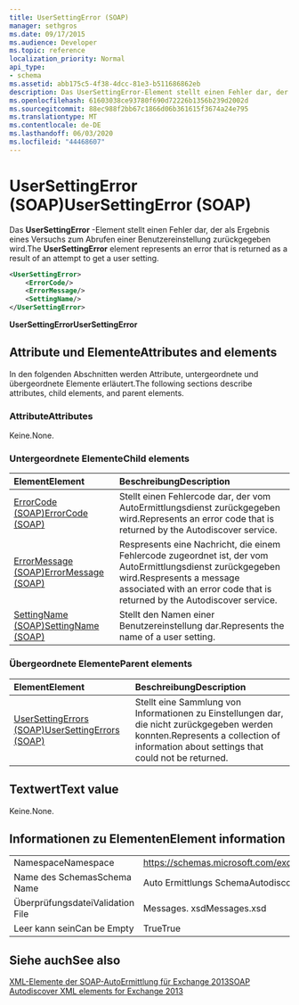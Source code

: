 ```yaml
---
title: UserSettingError (SOAP)
manager: sethgros
ms.date: 09/17/2015
ms.audience: Developer
ms.topic: reference
localization_priority: Normal
api_type:
- schema
ms.assetid: abb175c5-4f38-4dcc-81e3-b511686862eb
description: Das UserSettingError-Element stellt einen Fehler dar, der als Ergebnis eines Versuchs zum Abrufen einer Benutzereinstellung zurückgegeben wird.
ms.openlocfilehash: 61603038ce93780f690d72226b1356b239d2002d
ms.sourcegitcommit: 88ec988f2bb67c1866d06b361615f3674a24e795
ms.translationtype: MT
ms.contentlocale: de-DE
ms.lasthandoff: 06/03/2020
ms.locfileid: "44468607"
---
```

# <a name="usersettingerror-soap"></a><span data-ttu-id="a4003-103">UserSettingError (SOAP)</span><span class="sxs-lookup"><span data-stu-id="a4003-103">UserSettingError (SOAP)</span></span>

<span data-ttu-id="a4003-104">Das **UserSettingError** -Element stellt einen Fehler dar, der als Ergebnis eines Versuchs zum Abrufen einer Benutzereinstellung zurückgegeben wird.</span><span class="sxs-lookup"><span data-stu-id="a4003-104">The **UserSettingError** element represents an error that is returned as a result of an attempt to get a user setting.</span></span> 
  
```XML
<UserSettingError>
    <ErrorCode/>
    <ErrorMessage/>
    <SettingName/>
</UserSettingError>
```

 <span data-ttu-id="a4003-105">**UserSettingError**</span><span class="sxs-lookup"><span data-stu-id="a4003-105">**UserSettingError**</span></span>
## <a name="attributes-and-elements"></a><span data-ttu-id="a4003-106">Attribute und Elemente</span><span class="sxs-lookup"><span data-stu-id="a4003-106">Attributes and elements</span></span>

<span data-ttu-id="a4003-107">In den folgenden Abschnitten werden Attribute, untergeordnete und übergeordnete Elemente erläutert.</span><span class="sxs-lookup"><span data-stu-id="a4003-107">The following sections describe attributes, child elements, and parent elements.</span></span>
  
### <a name="attributes"></a><span data-ttu-id="a4003-108">Attribute</span><span class="sxs-lookup"><span data-stu-id="a4003-108">Attributes</span></span>

<span data-ttu-id="a4003-109">Keine.</span><span class="sxs-lookup"><span data-stu-id="a4003-109">None.</span></span>
  
### <a name="child-elements"></a><span data-ttu-id="a4003-110">Untergeordnete Elemente</span><span class="sxs-lookup"><span data-stu-id="a4003-110">Child elements</span></span>

|<span data-ttu-id="a4003-111">**Element**</span><span class="sxs-lookup"><span data-stu-id="a4003-111">**Element**</span></span>|<span data-ttu-id="a4003-112">**Beschreibung**</span><span class="sxs-lookup"><span data-stu-id="a4003-112">**Description**</span></span>|
|:-----|:-----|
|[<span data-ttu-id="a4003-113">ErrorCode (SOAP)</span><span class="sxs-lookup"><span data-stu-id="a4003-113">ErrorCode (SOAP)</span></span>](errorcode-soap.md) <br/> |<span data-ttu-id="a4003-114">Stellt einen Fehlercode dar, der vom AutoErmittlungsdienst zurückgegeben wird.</span><span class="sxs-lookup"><span data-stu-id="a4003-114">Represents an error code that is returned by the Autodiscover service.</span></span>  <br/> |
|[<span data-ttu-id="a4003-115">ErrorMessage (SOAP)</span><span class="sxs-lookup"><span data-stu-id="a4003-115">ErrorMessage (SOAP)</span></span>](errormessage-soap.md) <br/> |<span data-ttu-id="a4003-116">Respresents eine Nachricht, die einem Fehlercode zugeordnet ist, der vom AutoErmittlungsdienst zurückgegeben wird.</span><span class="sxs-lookup"><span data-stu-id="a4003-116">Respresents a message associated with an error code that is returned by the Autodiscover service.</span></span>  <br/> |
|[<span data-ttu-id="a4003-117">SettingName (SOAP)</span><span class="sxs-lookup"><span data-stu-id="a4003-117">SettingName (SOAP)</span></span>](settingname-soap.md) <br/> |<span data-ttu-id="a4003-118">Stellt den Namen einer Benutzereinstellung dar.</span><span class="sxs-lookup"><span data-stu-id="a4003-118">Represents the name of a user setting.</span></span>  <br/> |
   
### <a name="parent-elements"></a><span data-ttu-id="a4003-119">Übergeordnete Elemente</span><span class="sxs-lookup"><span data-stu-id="a4003-119">Parent elements</span></span>

|<span data-ttu-id="a4003-120">**Element**</span><span class="sxs-lookup"><span data-stu-id="a4003-120">**Element**</span></span>|<span data-ttu-id="a4003-121">**Beschreibung**</span><span class="sxs-lookup"><span data-stu-id="a4003-121">**Description**</span></span>|
|:-----|:-----|
|[<span data-ttu-id="a4003-122">UserSettingErrors (SOAP)</span><span class="sxs-lookup"><span data-stu-id="a4003-122">UserSettingErrors (SOAP)</span></span>](usersettingerrors-soap.md) <br/> |<span data-ttu-id="a4003-123">Stellt eine Sammlung von Informationen zu Einstellungen dar, die nicht zurückgegeben werden konnten.</span><span class="sxs-lookup"><span data-stu-id="a4003-123">Represents a collection of information about settings that could not be returned.</span></span>  <br/> |
   
## <a name="text-value"></a><span data-ttu-id="a4003-124">Textwert</span><span class="sxs-lookup"><span data-stu-id="a4003-124">Text value</span></span>

<span data-ttu-id="a4003-125">Keine.</span><span class="sxs-lookup"><span data-stu-id="a4003-125">None.</span></span>
  
## <a name="element-information"></a><span data-ttu-id="a4003-126">Informationen zu Elementen</span><span class="sxs-lookup"><span data-stu-id="a4003-126">Element information</span></span>

|||
|:-----|:-----|
|<span data-ttu-id="a4003-127">Namespace</span><span class="sxs-lookup"><span data-stu-id="a4003-127">Namespace</span></span>  <br/> |https://schemas.microsoft.com/exchange/2010/Autodiscover  <br/> |
|<span data-ttu-id="a4003-128">Name des Schemas</span><span class="sxs-lookup"><span data-stu-id="a4003-128">Schema Name</span></span>  <br/> |<span data-ttu-id="a4003-129">Auto Ermittlungs Schema</span><span class="sxs-lookup"><span data-stu-id="a4003-129">Autodiscover schema</span></span>  <br/> |
|<span data-ttu-id="a4003-130">Überprüfungsdatei</span><span class="sxs-lookup"><span data-stu-id="a4003-130">Validation File</span></span>  <br/> |<span data-ttu-id="a4003-131">Messages. xsd</span><span class="sxs-lookup"><span data-stu-id="a4003-131">Messages.xsd</span></span>  <br/> |
|<span data-ttu-id="a4003-132">Leer kann sein</span><span class="sxs-lookup"><span data-stu-id="a4003-132">Can be Empty</span></span>  <br/> |<span data-ttu-id="a4003-133">True</span><span class="sxs-lookup"><span data-stu-id="a4003-133">True</span></span>  <br/> |
   
## <a name="see-also"></a><span data-ttu-id="a4003-134">Siehe auch</span><span class="sxs-lookup"><span data-stu-id="a4003-134">See also</span></span>



[<span data-ttu-id="a4003-135">XML-Elemente der SOAP-AutoErmittlung für Exchange 2013</span><span class="sxs-lookup"><span data-stu-id="a4003-135">SOAP Autodiscover XML elements for Exchange 2013</span></span>](soap-autodiscover-xml-elements-for-exchange-2013.md)

